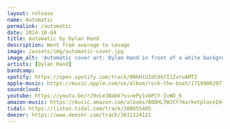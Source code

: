 ```yaml
---
layout: release
name: Automatic
permalink: /automatic
date: 2024-10-04
title: Automatic by Dylan Hand
description: Went from average to savage
image: /assets/img/automatic-cover.jpg
image_alt: 'Automatic cover art: Dylan Hand in front of a white background wearing a blue button up shirt covered in swans, holding a hair dryer in his right hand which is blowing his hair up.'
artists: [Dylan Hand]
bandcamp:
spotify: https://open.spotify.com/track/0NkHiUZdCdkYI1ZvruAMTZ
apple-music: https://music.apple.com/us/album/rock-the-boat/1719900297?i=1719900298
soundcloud:
youtube: https://youtu.be/rJ9vLe3Nabk?si=ePy1vbPCY-IvWD_6
amazon-music: https://music.amazon.com/albums/B0DHLTWJCY?marketplaceId=ATVPDKIKX0DER&musicTerritory=US&ref=dm_sh_KT3ATbmjXJHnNq6tXhcKtNnvY&trackAsin=B0DHLT3WVP
tidal: https://listen.tidal.com/track/388655485
deezer: https://www.deezer.com/track/3011224121
---
```

